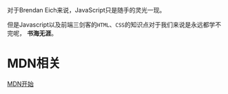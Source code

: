 对于Brendan Eich来说，JavaScript只是随手的灵光一现。 

但是Javascript以及前端三剑客的`HTML`、`CSS`的知识点对于我们来说是永远都学不完呢， **书海无涯**。

# MDN相关

[MDN开始](./mdnDocs/1basics.md)
